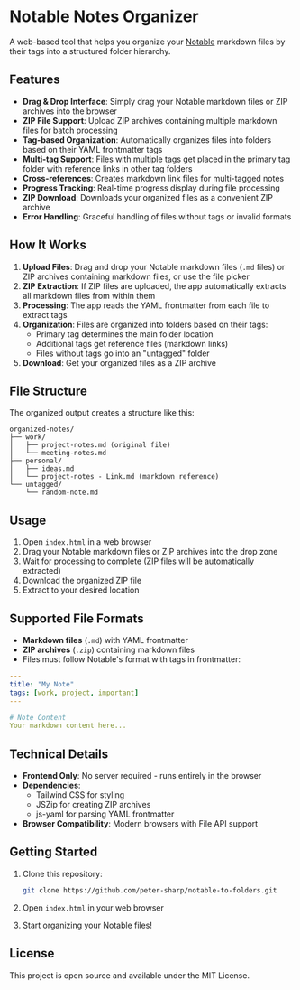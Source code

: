 # Notable Notes Organizer

A web-based tool that helps you organize your [Notable](https://notable.app/) markdown files by their tags into a structured folder hierarchy.

## Features

- **Drag & Drop Interface**: Simply drag your Notable markdown files or ZIP archives into the browser
- **ZIP File Support**: Upload ZIP archives containing multiple markdown files for batch processing
- **Tag-based Organization**: Automatically organizes files into folders based on their YAML frontmatter tags
- **Multi-tag Support**: Files with multiple tags get placed in the primary tag folder with reference links in other tag folders
- **Cross-references**: Creates markdown link files for multi-tagged notes
- **Progress Tracking**: Real-time progress display during file processing
- **ZIP Download**: Downloads your organized files as a convenient ZIP archive
- **Error Handling**: Graceful handling of files without tags or invalid formats

## How It Works

1. **Upload Files**: Drag and drop your Notable markdown files (`.md` files) or ZIP archives containing markdown files, or use the file picker
2. **ZIP Extraction**: If ZIP files are uploaded, the app automatically extracts all markdown files from within them
3. **Processing**: The app reads the YAML frontmatter from each file to extract tags
4. **Organization**: Files are organized into folders based on their tags:
   - Primary tag determines the main folder location
   - Additional tags get reference files (markdown links)
   - Files without tags go into an "untagged" folder
5. **Download**: Get your organized files as a ZIP archive

## File Structure

The organized output creates a structure like this:

```
organized-notes/
├── work/
│   ├── project-notes.md (original file)
│   └── meeting-notes.md
├── personal/
│   ├── ideas.md
│   └── project-notes - Link.md (markdown reference)
└── untagged/
    └── random-note.md
```

## Usage

1. Open `index.html` in a web browser
2. Drag your Notable markdown files or ZIP archives into the drop zone
3. Wait for processing to complete (ZIP files will be automatically extracted)
4. Download the organized ZIP file
5. Extract to your desired location

## Supported File Formats

- **Markdown files** (`.md`) with YAML frontmatter
- **ZIP archives** (`.zip`) containing markdown files
- Files must follow Notable's format with tags in frontmatter:

```yaml
---
title: "My Note"
tags: [work, project, important]
---

# Note Content
Your markdown content here...
```

## Technical Details

- **Frontend Only**: No server required - runs entirely in the browser
- **Dependencies**: 
  - Tailwind CSS for styling
  - JSZip for creating ZIP archives
  - js-yaml for parsing YAML frontmatter
- **Browser Compatibility**: Modern browsers with File API support

## Getting Started

1. Clone this repository:
   ```bash
   git clone https://github.com/peter-sharp/notable-to-folders.git
   ```

2. Open `index.html` in your web browser

3. Start organizing your Notable files!

## License

This project is open source and available under the MIT License.
